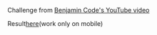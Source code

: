 <p>Challenge from <a href='https://youtu.be/9kULTUsPOgw' alt="benjamincode" target="_blank">Benjamin Code's YouTube video</a></p>
<p>Result<a href='https://mcdonald-jim.vercel.app/' alt="result_challenge" target="_blank">here</a>(work only on mobile)</p>
